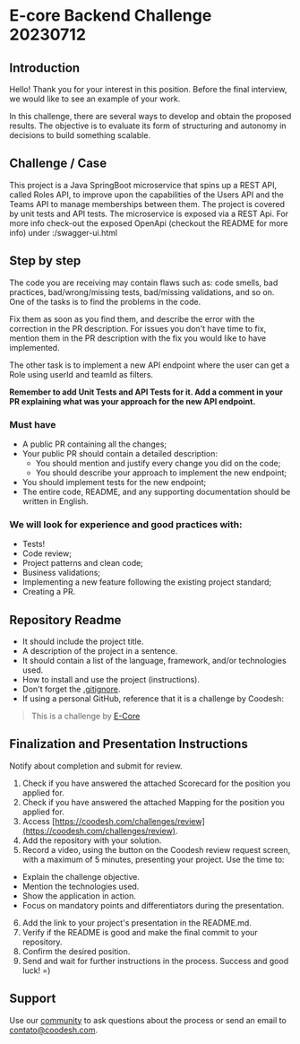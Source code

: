 # E-core Backend Challenge 20230712

## Introduction

Hello! Thank you for your interest in this position. Before the final interview, we would like to see an example of your work.

In this challenge, there are several ways to develop and obtain the proposed results. The objective is to evaluate its form of structuring and autonomy in decisions to build something scalable.

## Challenge / Case

This project is a Java SpringBoot microservice that spins up a REST API, called Roles API, to improve upon the capabilities of the Users API and the Teams API to manage memberships between them. The project is covered by unit tests and API tests.
The microservice is exposed via a REST Api. For more info check-out the exposed OpenApi (checkout the README for more info) under <host>:<port>/swagger-ui.html

## Step by step

The code you are receiving may contain flaws such as: code smells, bad practices, bad/wrong/missing tests, bad/missing validations, and so on.
One of the tasks is to find the problems in the code.

Fix them as soon as you find them, and describe the error with the correction in the PR description.
For issues you don't have time to fix, mention them in the PR description with the fix you would like to have implemented.

The other task is to implement a new API endpoint where the user can get a Role using userId and teamId as filters.

**Remember to add Unit Tests and API Tests for it. Add a comment in your PR explaining what was your approach for the new API endpoint.**

###  Must have

- A public PR containing all the changes;
- Your public PR should contain a detailed description:
  - You should mention and justify every change you did on the code;
  - You should describe your approach to implement the new endpoint;
- You should implement tests for the new endpoint;
- The entire code, README, and any supporting documentation should be
  written in English.

### We will look for experience and good practices with:
- Tests!
- Code review;
- Project patterns and clean code;
- Business validations;
- Implementing a new feature following the existing project standard;
- Creating a PR.


## Repository Readme

- It should include the project title.
- A description of the project in a sentence.
- It should contain a list of the language, framework, and/or technologies used.
- How to install and use the project (instructions).
- Don't forget the [.gitignore](https://www.toptal.com/developers/gitignore).
- If using a personal GitHub, reference that it is a challenge by Coodesh:

> This is a challenge by [E-Core](https://www.e-core.com/)

## Finalization and Presentation Instructions

Notify about completion and submit for review.

1. Check if you have answered the attached Scorecard for the position you applied for.
2. Check if you have answered the attached Mapping for the position you applied for.
3. Access [https://coodesh.com/challenges/review](https://coodesh.com/challenges/review).
4. Add the repository with your solution.
5. Record a video, using the button on the Coodesh review request screen, with a maximum of 5 minutes, presenting your project. Use the time to:
- Explain the challenge objective.
- Mention the technologies used.
- Show the application in action.
- Focus on mandatory points and differentiators during the presentation.
6. Add the link to your project's presentation in the README.md.
7. Verify if the README is good and make the final commit to your repository.
8. Confirm the desired position.
9. Send and wait for further instructions in the process. Success and good luck! =)

## Support

Use our [community](https://coodesh.com/desenvolvedores#community) to ask questions about the process or send an email to contato@coodesh.com.
